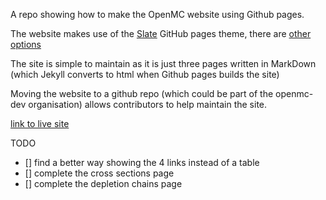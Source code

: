 
A repo showing how to make the OpenMC website using Github pages.

The website makes use of the [Slate](https://github.com/pages-themes/slate) GitHub pages theme, there are [other options](https://pages.github.com/themes/)

The site is simple to maintain as it is just three pages written in MarkDown (which Jekyll  converts to html when Github pages builds the site)

Moving the website to a github repo (which could be part of the openmc-dev organisation) allows contributors to help maintain the site.

[link to live site](https://shimwell.github.io/example_github_pages_for_openmc/)

TODO
- [] find a better way showing the 4 links instead of a table
- [] complete the cross sections page
- [] complete the depletion chains page
